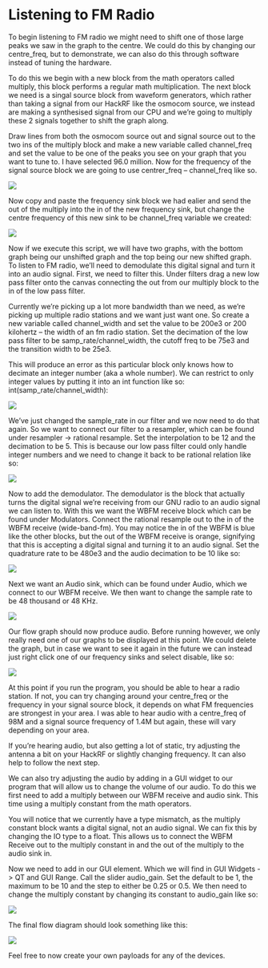 # Listening to FM Radio
To begin listening to FM radio we might need to shift one of those large peaks we saw in the graph to the centre. We could do this by changing our centre_freq, but to demonstrate, we can also do this through software instead of tuning the hardware.

To do this we begin with a new block from the math operators called multiply, this block performs a regular math multiplication.  The next block we need is a singal source block from waveform generators, which rather than taking a signal from our HackRF like the osmocom source, we instead are making a synthesised signal from our CPU and we’re going to multiply these 2 signals together to shift the graph along. 

Draw lines from both the osmocom source out and signal source out to the two ins of the multiply block and make a new variable called channel_freq and set the value to be one of the peaks you see on your graph that you want to tune to. I have selected 96.0 million. Now for the frequency of the signal source block we are going to use centrer_freq – channel_freq like so.

![](https://github.com/CS-Outreach-Session/Cyber-Hygiene/blob/main/images/gnuprog_example4.PNG)

Now copy and paste the frequency sink block we had ealier and send the out of the multiply into the in of the new frequency sink, but change the centre frequency of this new sink to be channel_freq variable we created:

 ![](https://github.com/CS-Outreach-Session/Cyber-Hygiene/blob/main/images/gnuprog_example5.PNG)

Now if we execute this script, we will have two graphs, with the bottom graph being our unshifted graph and the top being our new shifted graph. 
To listen to FM radio, we’ll need to demodulate this digital signal and turn it into an audio signal. First, we need to filter this. Under filters drag a new low pass filter onto the canvas connecting the out from our multiply block to the in of the low pass filter. 

Currently we’re picking up a lot more bandwidth than we need, as we’re picking up multiple radio stations and we want just want one. So create a new variable called channel_width and set the value to be 200e3 or 200 kilohertz – the width of an fm radio station. Set the decimation of the low pass filter to be samp_rate/channel_width, the cutoff freq to be 75e3 and the transition width to be 25e3.

This will produce an error as this particular block only knows how to decimate an integer number (aka a whole number). We can restrict to only integer values by putting it into an int function like so: int(samp_rate/channel_width): 

 ![](https://github.com/CS-Outreach-Session/Cyber-Hygiene/blob/main/images/gnuprog_example6.PNG)

We’ve just changed the sample_rate in our filter and we now need to do that again. So we want to connect our filter to a resampler, which can be found under resampler -> rational resample. Set the interpolation to be 12 and the decimation to be 5. This is because our low pass filter could only handle integer numbers and we need to change it back to be rational relation like so: 

![](https://github.com/CS-Outreach-Session/Cyber-Hygiene/blob/main/images/gnuprog_example7.PNG)
                                       
Now to add the demodulator. The demodulator is the block that actually turns the digital signal we’re receiving from our GNU radio to an audio signal we can listen to. With this we want the WBFM receive block which can be found under Modulators. Connect the rational resample out to the in of the WBFM receive (wide-band-fm). You may notice the in of the WBFM is blue like the other blocks, but the out of the WBFM receive is orange, signifying that this is accepting a digital signal and turning it to an audio signal. Set the quadrature rate to be 480e3 and the audio decimation to be 10 like so:

 ![](https://github.com/CS-Outreach-Session/Cyber-Hygiene/blob/main/images/gnuprog_example8.PNG)
 
Next we want an Audio sink, which can be found under Audio, which we connect to our WBFM receive. We then want to change the sample rate to be 48 thousand or 48 KHz.

![](https://github.com/CS-Outreach-Session/Cyber-Hygiene/blob/main/images/gnuprog_example9.PNG)

Our flow graph should now produce audio. Before running however, we only really need one of our graphs to be displayed at this point. We could delete the graph, but in case we want to see it again in the future we can instead just right click one of our frequency sinks and select disable, like so: 

![](https://github.com/CS-Outreach-Session/Cyber-Hygiene/blob/main/images/gnuprog_example10.PNG)

At this point if you run the program, you should be able to hear a radio station. If not, you can try changing around your centre_freq or the frequency in your signal source block, it depends on what FM frequencies are strongest in your area. I was able to hear audio with a centre_freq of 98M and a signal source frequency of 1.4M but again, these will vary depending on your area. 

If you’re hearing audio, but also getting a lot of static, try adjusting the antenna a bit on your HackRF or slightly changing frequency. It can also help to follow the next step. 

We can also try adjusting the audio by adding in a GUI widget to our program that will allow us to change the volume of our audio. To do this we first need to add a multiply between our WBFM receive and audio sink. This time using a multiply constant from the math operators. 

You will notice that we currently have a type mismatch, as the multiply constant block wants a digital signal, not an audio signal. We can fix this by changing the IO type to a float. This allows us to connect the WBFM Receive out to the multiply constant in and the out of the multiply to the audio sink in.

Now we need to add in our GUI element. Which we will find in GUI Widgets -> QT and GUI Range. Call the slider audio_gain. Set the default to be 1, the maximum to be 10 and the step to either be 0.25 or 0.5. We then need to change the multiply constant by changing its constant to audio_gain like so:

![](https://github.com/CS-Outreach-Session/Cyber-Hygiene/blob/main/images/gnuprog_example11.PNG)

The final flow diagram should look something like this:

![](https://github.com/CS-Outreach-Session/Cyber-Hygiene/blob/main/images/gnuprog_example12.PNG)

Feel free to now create your own payloads for any of the devices. 


